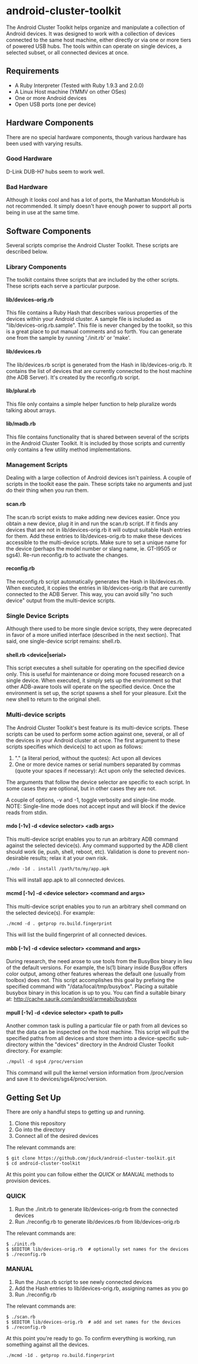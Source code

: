 android-cluster-toolkit
=======================

The Android Cluster Toolkit helps organize and manipulate a collection of Android devices. It was designed to work with a collection of devices connected to the same host machine, either directly or via one or more tiers of powered USB hubs. The tools within can operate on single devices, a selected subset, or all connected devices at once.

## Requirements

 - A Ruby Interpreter (Tested with Ruby 1.9.3 and 2.0.0)
 - A Linux Host machine (YMMV on other OSes)
 - One or more Android devices
 - Open USB ports (one per device)

## Hardware Components

There are no special hardware components, though various hardware has been used with varying results.

### Good Hardware
D-Link DUB-H7 hubs seem to work well. 

### Bad Hardware
Although it looks cool and has a lot of ports, the Manhattan MondoHub is not recommended. It simply doesn't have enough power to support all ports being in use at the same time.

## Software Components

Several scripts comprise the Android Cluster Toolkit. These scripts are described below.

### Library Components

The toolkit contains three scripts that are included by the other scripts. These scripts each serve a particular purpose.

#### lib/devices-orig.rb

This file contains a Ruby Hash that describes various properties of the devices within your Android cluster. A sample file is included as "lib/devices-orig.rb.sample". This file is never changed by the toolkit, so this is a great place to put manual comments and so forth. You can generate one from the sample by running './init.rb' or 'make'.

#### lib/devices.rb

The lib/devices.rb script is generated from the Hash in lib/devices-orig.rb. It contains the list of devices that are currently connected to the host machine (the ADB Server). It's created by the reconfig.rb script.

#### lib/plural.rb

This file only contains a simple helper function to help pluralize words talking about arrays.

#### lib/madb.rb

This file contains functionality that is shared between several of the scripts in the Android Cluster Toolkit. It is included by those scripts and currently only contains a few utility method implementations.

### Management Scripts

Dealing with a large collection of Android devices isn't painless. A couple of scripts in the toolkit ease the pain. These scripts take no arguments and just do their thing when you run them.

#### scan.rb

The scan.rb script exists to make adding new devices easier. Once you obtain a new device, plug it in and run the scan.rb script. If it finds any devices that are not in lib/devices-orig.rb it will output suitable Hash entries for them. Add these entries to lib/devices-orig.rb to make these devices accessible to the multi-device scripts. Make sure to set a unique name for the device (perhaps the model number or slang name, ie. GT-I9505 or sgs4). Re-run reconfig.rb to activate the changes.

#### reconfig.rb

The reconfig.rb script automatically generates the Hash in lib/devices.rb. When executed, it copies the entries in lib/devices-orig.rb that are currently connected to the ADB Server. This way, you can avoid silly "no such device" output from the multi-device scripts.

### Single Device Scripts

Although there used to be more single device scripts, they were deprecated in favor of a more unified interface (described in the next section). That said, one single-device script remains: shell.rb.

#### shell.rb &lt;device|serial>

This script executes a shell suitable for operating on the specified device only. This is useful for maintenance or doing more focused research on a single device. When executed, it simply sets up the environment so that other ADB-aware tools will operate on the specified device. Once the environment is set up, the script spawns a shell for your pleasure. Exit the new shell to return to the original shell.

### Multi-device scripts

The Android Cluster Toolkit's best feature is its multi-device scripts. These scripts can be used to perform some action against one, several, or all of the devices in your Android cluster at once. The first argument to these scripts specifies which device(s) to act upon as follows:

1. "." (a literal period, without the quotes): Act upon all devices
2. One or more device names or serial numbers separated by commas (quote your spaces if necessary): Act upon only the selected devices.

The arguments that follow the device selector are specific to each script. In some cases they are optional, but in other cases they are not.

A couple of options, -v and -1, toggle verbosity and single-line mode. NOTE: Single-line mode does not accept input and will block if the device reads from stdin.

#### mdo [-1v] -d &lt;device selector> &lt;adb args>

This multi-device script enables you to run an arbitrary ADB command against the selected device(s). Any command supported by the ADB client should work (ie, push, shell, reboot, etc). Validation is done to prevent non-desirable results; relax it at your own risk.

<code>./mdo -1d . install /path/to/my/app.apk</code>

This will install app.apk to all connected devices.

#### mcmd [-1v] -d &lt;device selector> &lt;command and args>

This multi-device script enables you to run an arbitrary shell command on the selected device(s). For example:

<code>./mcmd -d . getprop ro.build.fingerprint</code>

This will list the build fingerprint of all connected devices.

#### mbb [-1v] -d &lt;device selector> &lt;command and args>

During research, the need arose to use tools from the BusyBox binary in lieu of the default versions. For example, the ls(1) binary inside BusyBox offers color output, among other features whereas the default one (usually from toolbox) does not. This script accomplishes this goal by prefixing the specified command with "/data/local/tmp/busybox". Placing a suitable busybox binary in this location is up to you. You can find a suitable binary at: http://cache.saurik.com/android/armeabi/busybox

#### mpull [-1v] -d &lt;device selector> &lt;path to pull>

Another common task is pulling a particular file or path from all devices so that the data can be inspected on the host machine. This script will pull the specified paths from all devices and store them into a device-specific sub-directory within the "devices" directory in the Android Cluster Toolkit directory. For example:

<code>./mpull -d sgs4 /proc/version</code>

This command will pull the kernel version information from /proc/version and save it to devices/sgs4/proc/version.

## Getting Set Up

There are only a handful steps to getting up and running.

1. Clone this repository
2. Go into the directory
3. Connect all of the desired devices

The relevant commands are:

```
$ git clone https://github.com/jduck/android-cluster-toolkit.git
$ cd android-cluster-toolkit
```

At this point you can follow either the *QUICK* or *MANUAL* methods to provision devices.

### QUICK

1. Run the ./init.rb to generate lib/devices-orig.rb from the connected devices
2. Run ./reconfig.rb to generate lib/devices.rb from lib/devices-orig.rb

The relevant commands are:

```
$ ./init.rb
$ $EDITOR lib/devices-orig.rb  # optionally set names for the devices
$ ./reconfig.rb
```

### MANUAL

1. Run the ./scan.rb script to see newly connected devices
2. Add the Hash entries to lib/devices-orig.rb, assigning names as you go
3. Run ./reconfig.rb

The relevant commands are:

```
$ ./scan.rb
$ $EDITOR lib/devices-orig.rb  # add and set names for the devices
$ ./reconfig.rb
```

At this point you're ready to go. To confirm everything is working, run something against all the devices.

<code>./mcmd -1d . getprop ro.build.fingerprint</code>

